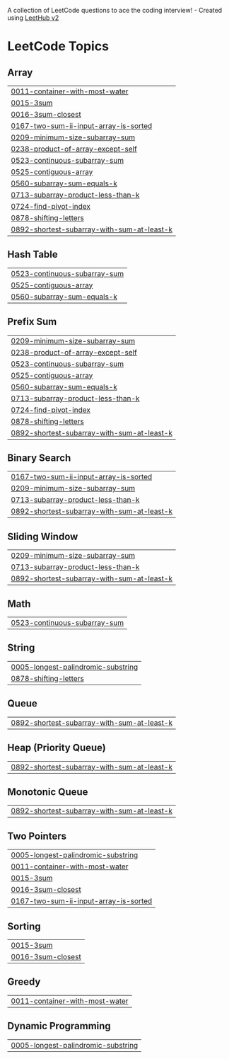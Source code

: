 A collection of LeetCode questions to ace the coding interview! - Created using [LeetHub v2](https://github.com/arunbhardwaj/LeetHub-2.0)
<!---LeetCode Topics Start-->
# LeetCode Topics
## Array
|  |
| ------- |
| [0011-container-with-most-water](https://github.com/Evalin123/LeetCode/tree/master/0011-container-with-most-water) |
| [0015-3sum](https://github.com/Evalin123/LeetCode/tree/master/0015-3sum) |
| [0016-3sum-closest](https://github.com/Evalin123/LeetCode/tree/master/0016-3sum-closest) |
| [0167-two-sum-ii-input-array-is-sorted](https://github.com/Evalin123/LeetCode/tree/master/0167-two-sum-ii-input-array-is-sorted) |
| [0209-minimum-size-subarray-sum](https://github.com/Evalin123/LeetCode/tree/master/0209-minimum-size-subarray-sum) |
| [0238-product-of-array-except-self](https://github.com/Evalin123/LeetCode/tree/master/0238-product-of-array-except-self) |
| [0523-continuous-subarray-sum](https://github.com/Evalin123/LeetCode/tree/master/0523-continuous-subarray-sum) |
| [0525-contiguous-array](https://github.com/Evalin123/LeetCode/tree/master/0525-contiguous-array) |
| [0560-subarray-sum-equals-k](https://github.com/Evalin123/LeetCode/tree/master/0560-subarray-sum-equals-k) |
| [0713-subarray-product-less-than-k](https://github.com/Evalin123/LeetCode/tree/master/0713-subarray-product-less-than-k) |
| [0724-find-pivot-index](https://github.com/Evalin123/LeetCode/tree/master/0724-find-pivot-index) |
| [0878-shifting-letters](https://github.com/Evalin123/LeetCode/tree/master/0878-shifting-letters) |
| [0892-shortest-subarray-with-sum-at-least-k](https://github.com/Evalin123/LeetCode/tree/master/0892-shortest-subarray-with-sum-at-least-k) |
## Hash Table
|  |
| ------- |
| [0523-continuous-subarray-sum](https://github.com/Evalin123/LeetCode/tree/master/0523-continuous-subarray-sum) |
| [0525-contiguous-array](https://github.com/Evalin123/LeetCode/tree/master/0525-contiguous-array) |
| [0560-subarray-sum-equals-k](https://github.com/Evalin123/LeetCode/tree/master/0560-subarray-sum-equals-k) |
## Prefix Sum
|  |
| ------- |
| [0209-minimum-size-subarray-sum](https://github.com/Evalin123/LeetCode/tree/master/0209-minimum-size-subarray-sum) |
| [0238-product-of-array-except-self](https://github.com/Evalin123/LeetCode/tree/master/0238-product-of-array-except-self) |
| [0523-continuous-subarray-sum](https://github.com/Evalin123/LeetCode/tree/master/0523-continuous-subarray-sum) |
| [0525-contiguous-array](https://github.com/Evalin123/LeetCode/tree/master/0525-contiguous-array) |
| [0560-subarray-sum-equals-k](https://github.com/Evalin123/LeetCode/tree/master/0560-subarray-sum-equals-k) |
| [0713-subarray-product-less-than-k](https://github.com/Evalin123/LeetCode/tree/master/0713-subarray-product-less-than-k) |
| [0724-find-pivot-index](https://github.com/Evalin123/LeetCode/tree/master/0724-find-pivot-index) |
| [0878-shifting-letters](https://github.com/Evalin123/LeetCode/tree/master/0878-shifting-letters) |
| [0892-shortest-subarray-with-sum-at-least-k](https://github.com/Evalin123/LeetCode/tree/master/0892-shortest-subarray-with-sum-at-least-k) |
## Binary Search
|  |
| ------- |
| [0167-two-sum-ii-input-array-is-sorted](https://github.com/Evalin123/LeetCode/tree/master/0167-two-sum-ii-input-array-is-sorted) |
| [0209-minimum-size-subarray-sum](https://github.com/Evalin123/LeetCode/tree/master/0209-minimum-size-subarray-sum) |
| [0713-subarray-product-less-than-k](https://github.com/Evalin123/LeetCode/tree/master/0713-subarray-product-less-than-k) |
| [0892-shortest-subarray-with-sum-at-least-k](https://github.com/Evalin123/LeetCode/tree/master/0892-shortest-subarray-with-sum-at-least-k) |
## Sliding Window
|  |
| ------- |
| [0209-minimum-size-subarray-sum](https://github.com/Evalin123/LeetCode/tree/master/0209-minimum-size-subarray-sum) |
| [0713-subarray-product-less-than-k](https://github.com/Evalin123/LeetCode/tree/master/0713-subarray-product-less-than-k) |
| [0892-shortest-subarray-with-sum-at-least-k](https://github.com/Evalin123/LeetCode/tree/master/0892-shortest-subarray-with-sum-at-least-k) |
## Math
|  |
| ------- |
| [0523-continuous-subarray-sum](https://github.com/Evalin123/LeetCode/tree/master/0523-continuous-subarray-sum) |
## String
|  |
| ------- |
| [0005-longest-palindromic-substring](https://github.com/Evalin123/LeetCode/tree/master/0005-longest-palindromic-substring) |
| [0878-shifting-letters](https://github.com/Evalin123/LeetCode/tree/master/0878-shifting-letters) |
## Queue
|  |
| ------- |
| [0892-shortest-subarray-with-sum-at-least-k](https://github.com/Evalin123/LeetCode/tree/master/0892-shortest-subarray-with-sum-at-least-k) |
## Heap (Priority Queue)
|  |
| ------- |
| [0892-shortest-subarray-with-sum-at-least-k](https://github.com/Evalin123/LeetCode/tree/master/0892-shortest-subarray-with-sum-at-least-k) |
## Monotonic Queue
|  |
| ------- |
| [0892-shortest-subarray-with-sum-at-least-k](https://github.com/Evalin123/LeetCode/tree/master/0892-shortest-subarray-with-sum-at-least-k) |
## Two Pointers
|  |
| ------- |
| [0005-longest-palindromic-substring](https://github.com/Evalin123/LeetCode/tree/master/0005-longest-palindromic-substring) |
| [0011-container-with-most-water](https://github.com/Evalin123/LeetCode/tree/master/0011-container-with-most-water) |
| [0015-3sum](https://github.com/Evalin123/LeetCode/tree/master/0015-3sum) |
| [0016-3sum-closest](https://github.com/Evalin123/LeetCode/tree/master/0016-3sum-closest) |
| [0167-two-sum-ii-input-array-is-sorted](https://github.com/Evalin123/LeetCode/tree/master/0167-two-sum-ii-input-array-is-sorted) |
## Sorting
|  |
| ------- |
| [0015-3sum](https://github.com/Evalin123/LeetCode/tree/master/0015-3sum) |
| [0016-3sum-closest](https://github.com/Evalin123/LeetCode/tree/master/0016-3sum-closest) |
## Greedy
|  |
| ------- |
| [0011-container-with-most-water](https://github.com/Evalin123/LeetCode/tree/master/0011-container-with-most-water) |
## Dynamic Programming
|  |
| ------- |
| [0005-longest-palindromic-substring](https://github.com/Evalin123/LeetCode/tree/master/0005-longest-palindromic-substring) |
<!---LeetCode Topics End-->